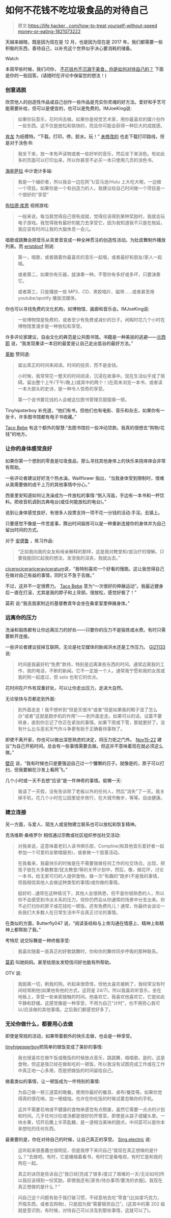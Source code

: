 # 如何不花钱不吃垃圾食品的对待自己

> 原文:[https://life hacker . com/how-to-treat yourself-without-speed money-or-eating-1821073222](https://lifehacker.com/how-to-treat-yourself-without-spending-money-or-eating-1821073222)

天越来越暗，既是因为现在是 12 月，也是因为现在是 2017 年。我们都需要一些积极的东西，善待自己，以补充这个世界似乎决心要消耗的储备。

Watch

本周早些时候，我们问你， [不花钱也不沉溺于美食，你是如何对待自己的？](https://lifehacker.com/how-do-you-treat-yourself-without-spending-money-or-ind-1820950366) 下面是你的一些回答。(请随时在评论中保留您的想法！)

### **创意逃脱**

欣赏他人的创造性作品或自己创作一些作品是充实你灵魂的好方法。爱好和手艺可能需要补给，但可以是便宜的，也可以是免费的。IMJoeKing说:

> 如果你玩音乐，花时间去做。如果你是视觉艺术家，用你最喜欢的媒介创作一些东西。这不仅是放松和愉快的，而且你可能会获得一种巨大的成就感。

[肯龙](https://lifehacker.com/1821019970) 为纸模特。“下载。打印。停。胶水。玩！” [未修改的](https://lifehacker.com/1821042245) 也走下载打印路线，但是对于涂色书:

> 我坐下来，放一本有声读物或者一些好听的音乐，然后坐下来涂色。有如此多的页面可以打印出来，所以你甚至不必买一本只使用几页的涂色书。

[海星萨拉](https://lifehacker.com/1821012176) 中计诡计多端:

> 我是一个编织者，所以我会一边在网飞/亚马逊/Hulu 上大吃大喝，一边做一个项目。如果你是一个有创造力的人，我建议给自己时间做一个项目是一个很好的“享受”

[布拉德·库恩](https://lifehacker.com/1821012565) 视频游戏:

> 一般来说，每当我觉得自己很有成就，觉得应该得到某种奖励时，我就会玩电子游戏。我觉得我有最好的能力去享受它，因为我知道我不只是在拖延，我应该有时间让我的大脑休息一会儿。

唱歌或跳舞会把音乐从背景音变成一种全神贯注的创造性活动。为肚皮舞制作播放列表。而 [eristdoof](https://lifehacker.com/1821041372) 则说:

> 第一，唱歌，或者跟着你最喜欢的音乐一起唱，或者最好和朋友/家人一起唱。
> 
> 或者第二，如果你有乐器，就演奏一种。不管你有多好或多坏，只要演奏它。
> 
> 或者第三，只是播放一些 MP3、CD、黑胶唱片、磁带……或者甚至用 youtube/spotify 播放流媒体。

你也可以寻找免费的文化机构，如博物馆、画廊和音乐会。IMJoeKing说:

> 一些博物馆是免费的，或者至少有免费或减价的日子。闲暇时花几个小时在博物馆里漫步是一种放松和享受。

许多评论家建议，自由文化的典范是公共图书馆。书籍是一种美丽的逃避——[兰西耶](https://lifehacker.com/1821012743) 说，“我发现重读一本旧的最爱是让自己走出低谷的最好方法。”

[莱勒](https://lifehacker.com/1821012133) 赞同道:

> 留出真正的时间来阅读。时间的投资，而不是金钱。
> 
> 小时候，我常常花一整天的时间阅读，沉浸在故事中。现在生活似乎成了阻碍。留出整个上午/下午/晚上(或其中的两个！)在周末浏览一本书，或者读一本大部头的史诗，是一种令人惊奇的享受。
> 
> 第一个说书要花钱的人会被这位图书管理员狠狠揍一顿。

Tinyhipsterboy 补充道，“他们有书，但他们也有电影、音乐和杂志，如果你有一张卡，许多图书馆都有电子书收藏。”

[Taco Bebe](https://lifehacker.com/1821028929) 有这个额外的智慧:“去图书馆捡一些冲动贷款。我真的很想去“购物/花钱”的地方。

### **让你的身体感觉良好**

如果你第一个想到的零食是垃圾食品，那么寻找其他身体上的快乐来挠痒痒会非常有帮助。

一些评论者建议好好洗个热水澡。Wallflower 指出，“当我身体受到限制时，很难从我需要做的成千上万的其他事情中分心。”

西普里安知道如何让洗澡成为一件放松的事情:“倒入泻盐，手边有一本书和一杯饮料。把收音机调到古典电台(或任何能放松的电台)。”

说到让身体感觉良好，有很多人投票支持一项不花一分钱的活动:手淫。去镇上。

只要感觉不像是一件苦差事，腾出时间锻炼可以是一种重新连接你的身体并为自己留出时间的方式。

对于 [安德鲁](https://lifehacker.com/1821016386) ，练习作品:

> “正如我向我的女友和母亲解释的那样，这是我对教堂和/或治疗的理解。只要我能回忆起我的想法，发泄我的沮丧，我就出去。”

[cicerocicerariceraviceratum](https://lifehacker.com/1821018425)说，“我特别喜欢一个好看的慢跑。这让我觉得自己在做对自己有益的事情，同时又不急于去做。”

不过，这并不一定很费力。 [Taco Bebe](https://lifehacker.com/1821028929) 意为“一次很好的伸展运动”。我最近健身后一直在打滚，尤其是我的脖子和上背部。很放松，感觉好极了！”

莫莉 说:“我去我家附近的基督教青年会坐在桑拿室里伸展身体。”

### 远离你的压力

洗澡和锻炼都有让你远离压力的好处——只要你的压力不是锻炼或水费。有时只需要断开连接。

一些评论者建议拔掉互联网，无论是社交媒体的新闻洪水还是工作压力。 [Gl21133](https://lifehacker.com/1821011976) 说:

> 时间是我最好的“免费”款待，特别是远离某些东西的时间。通常远离我的工作，我的电话，不断的新闻。它不一定是一个人，通常我宁愿和我的女孩或我的狗一起度过，但 solo 也有它的优点。

花时间在户外有双重好处，可以让你走出压力，走进大自然。

无论愉快与否都走到外面:

> 到外面走走！我不想听到“但是天很冷”或者“但是如果我的鞋子湿了怎么办”或者“这就是跑步机的作用”——到外面走走。如果可以的话，试着不要转身，直到你忘记了你正在紧张的事情。如果下雨或下雪，那就更好了。没有什么比与恶劣天气作斗争更有助于正确看待事物了。

即使不离开家，你也可以做出深思熟虑的决定，将压力拒之门外。 [Nov15-22](https://lifehacker.com/1821012400) 建议“为自己开拓时间。总会有一些事情需要去做。但这并不意味着现在就必须这么做。”

[壁花](https://lifehacker.com/1821017175) 说，“我有时候也只是要强迫自己过一个慵懒的日子。就像是的，房子可以打扫，但我要躺在沙发上看网飞。”

几个小时或一天不去想“应该”是一件神奇的事情。偷懒一天:

> 我请了一天假，没有告诉除了老板以外的任何人，然后“消失”了一天。我关掉手机，花几个小时在公园里徒步旅行，在大城市散步，等等。自由健康。

### **建立连接**

另一方面，与爱人、陌生人或宠物建立联系也可以放松和恢复精神。

克洛维斯·桑格罗尔 相信通过宗教或社区组织参加社交活动:

> 对我来说，这意味着老妇人读书俱乐部，Compline(和其他音乐爱好者一起参加一个可爱的全歌唱服务)，或者做一个慈善活动。
> 
> 在我看来，我最快乐的时候是在不需要我做任何工作的社交场合。出现，把孩子放在大多数教堂/犹太教堂/等的关怀计划中，然后，像，做花环，讨论一本书，给无家可归的人提供食物，做一次“有趣的”跑步(不是我的事情，但我相信其他人会做这种类型的事情)或你做的事情。
> 
> 挺好的...通常在这种情况下，其他人会很熟悉，但不是你很熟悉的人，所以你不会感受到冷淡关系的压力，但你仍然会从你通常的场景中分支出来。你不必打扫你的房子或花钱吃一顿饭。还有免费托儿！通常，你最终会谈论一些我们大多数人在日常生活中不会真正讨论的事情。

在类似的方面，Butterfly047 说，“阅读圣经和与上帝沟通在情感上、精神上和精神上都帮助了我。”

考特尼 说交际舞是一种终极享受:

> 我喜欢随着一首真正的好歌跳舞时，你和你的舞伴同步呼吸的那种联系。

[莫莉](https://lifehacker.com/1821015510) 叫她妈妈。甚至给朋友发短信问好也能有所帮助。

OTV 说:

> 我脱离一切，刷我的狗。听起来很奇怪，但他太喜欢被刷了，我经常没有时间经常刷他(如果他有他的方式，这将是 24/7)。所以我喜欢听音乐，坐在地板上，享受一些亲密接触的时间。他喜欢它，我喜欢他喜欢它，它是如此平静和舒缓。这感觉像是一种享受，不用为自己“计时”，也不用担心我可以/应该做的其他事情。之后我们都感觉好多了。

### 无论你做什么，都要用心去做

即使是常规的活动，如果带着额外的快乐去做，也会是一种享受。

[tinyhigesperboy](https://lifehacker.com/1821014407)把简单的做饭变成了美妙的事情:

> 我也很喜欢在做午饭或晚饭的时候放点音乐，跳跳舞，唱唱歌。是的，这是食物，但这是我已经在做和吃的一顿饭，所以我没有试图完成工作或在工作中真正地一心多用，而是把做饭的时间留给自己。

做着类似的事情，让一顿饭成为一件特别的事情:

> 为自己做一顿三道菜的晚餐。使用你最好的餐具、桌布/餐垫等。如果你觉得真的很花哨，加一根蜡烛。也许在你吃饭的时候试着忽略你的手机。
> 
> 这并不需要花哨或不健康的食物来感觉有点颓废，虽然它需要一点点的计划和时间。几乎任何沙拉或汤都是很好的开胃菜，即使是从袋子或罐头里。一块水果，切开后撒上半茶匙糖，是一道相当美味的甜点。中间菜可以是你本来想吃的任何东西。

最重要的是，你在对待自己的时候，让自己真正的享受。 [Sing.electric](https://lifehacker.com/1821014518) 说:

> 这听起来很愚蠢也很明显，但是我停下来问自己“我现在真正想做的是什么？”去做吧。有时，它是蜷缩着看书，有时它是看电视，有时它是和我的狗在一起。
> 
> 真正的诀窍是告诉自己“我已经[完成了很多/度过了艰难的一天/无论如何]所以我应该得到一份奖励，即使我还有[家务/待办事项/要洗的衣服]。我现在真正想做的是什么？”

> 问自己这个问题有助于我打破习惯，不经意地去吃“零食”(比如拿巧克力，开瓶东西，或者去购物)，只是因为我“需要犒劳自己”。(这其中的第 202 级就是意识到，有时候，对待自己可以涉及到那些事情，这就可以了)。